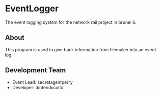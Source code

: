 EventLogger
===========

The event logging system for the network rail project in brunel 6.

About
-----
This program is used to give back information from filemaker into an event log.

Development Team
----------------
* Event Lead: secretagentperry
* Developer: dintendocoltd
